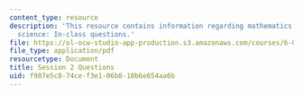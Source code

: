 ```yaml
---
content_type: resource
description: 'This resource contains information regarding mathematics for computer
  science: In-class questions.'
file: https://ol-ocw-studio-app-production.s3.amazonaws.com/courses/6-042j-mathematics-for-computer-science-spring-2015/f987e5c874cef3e106b810b6e654aa6b_MIT6_042JS15_cp2.pdf
file_type: application/pdf
resourcetype: Document
title: Session 2 Questions
uid: f987e5c8-74ce-f3e1-06b8-10b6e654aa6b
---
```


